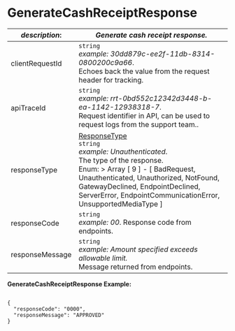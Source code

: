 
# GenerateCashReceiptResponse

| *description*:   | *Generate cash receipt response.*|
|----|----|
| clientRequestId |    ``` string ``` <br/>   *example: 30dd879c-ee2f-11db-8314-0800200c9a66*. <br/>  Echoes back the value from the request header for tracking.|
| apiTraceId |    ``` string ```  <br/>   *example: rrt-0bd552c12342d3448-b-ea-1142-12938318-7*.  <br/> Request identifier in API, can be used to request logs from the support team..|
| responseType | [ResponseType](?path=docs/schemas-md/ResponseType.md)   <br/>  ``` string ```   <br/>  *example: Unauthenticated*.  <br/> The type of the response.  <br/> Enum:    > Array [ 9 ] - [ BadRequest, Unauthenticated, Unauthorized, NotFound, GatewayDeclined, EndpointDeclined, ServerError, EndpointCommunicationError, UnsupportedMediaType ]|
| responseCode | ``` string ```  <br/>  *example: 00*. Response code from endpoints.|
| responseMessage | ``` string ```  <br/>  *example: Amount specified exceeds allowable limit.* <br/>  Message returned from endpoints.|   

**GenerateCashReceiptResponse Example:**

```{r}

{
  "responseCode": "0000",
  "responseMessage": "APPROVED"
}
```
  


